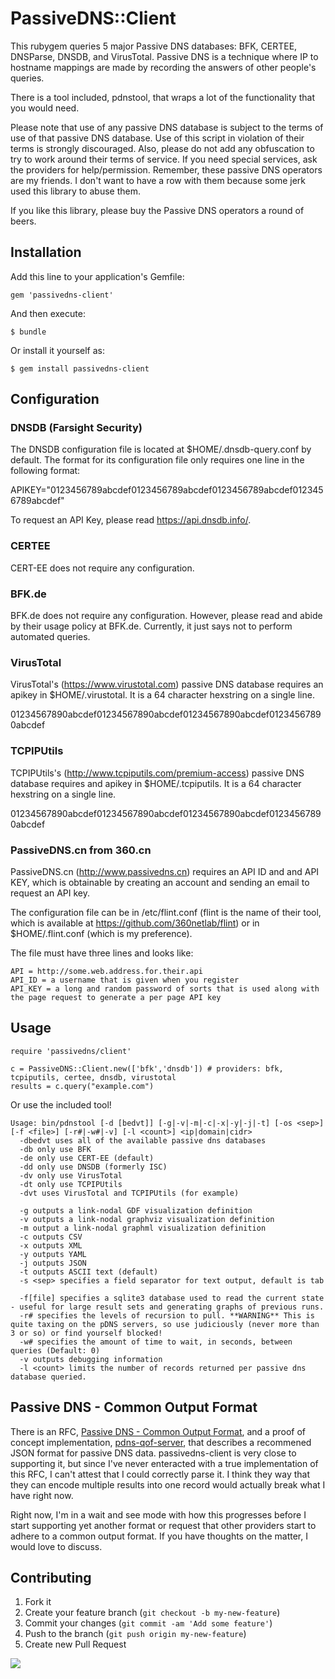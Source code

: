 # PassiveDNS::Client

This rubygem queries 5 major Passive DNS databases: BFK, CERTEE, DNSParse, DNSDB, and VirusTotal.
Passive DNS is a technique where IP to hostname mappings are made by recording the answers of other people's queries.  

There is a tool included, pdnstool, that wraps a lot of the functionality that you would need.

Please note that use of any passive DNS database is subject to the terms of use of that passive DNS database.  Use of this script in violation of their terms is strongly discouraged.  Also, please do not add any obfuscation to try to work around their terms of service.  If you need special services, ask the providers for help/permission.  Remember, these passive DNS operators are my friends.  I don't want to have a row with them because some jerk used this library to abuse them.

If you like this library, please buy the Passive DNS operators a round of beers.

## Installation

Add this line to your application's Gemfile:

    gem 'passivedns-client'

And then execute:

    $ bundle

Or install it yourself as:

    $ gem install passivedns-client

## Configuration

### DNSDB (Farsight Security)

The DNSDB configuration file is located at $HOME/.dnsdb-query.conf by default. The format for its configuration file only requires one line in the following format:

  APIKEY="0123456789abcdef0123456789abcdef0123456789abcdef0123456789abcdef"

To request an API Key, please read https://api.dnsdb.info/.

### CERTEE

CERT-EE does not require any configuration.

### BFK.de

BFK.de does not require any configuration. However, please read and abide by their usage policy at BFK.de. Currently, it just says not to perform automated queries.

### VirusTotal

VirusTotal's  (https://www.virustotal.com) passive DNS database requires an apikey in $HOME/.virustotal.  It is a 64 character hexstring on a single line.

  01234567890abcdef01234567890abcdef01234567890abcdef01234567890abcdef


### TCPIPUtils

TCPIPUtils's (http://www.tcpiputils.com/premium-access) passive DNS database requires and apikey in $HOME/.tcpiputils.  It is a 64 character hexstring on a single line.

  01234567890abcdef01234567890abcdef01234567890abcdef01234567890abcdef


### PassiveDNS.cn from 360.cn

PassiveDNS.cn (http://www.passivedns.cn) requires an API ID and and API KEY, which is obtainable by creating an account and sending an email to request an API key.  

The configuration file can be in /etc/flint.conf (flint is the name of their tool, which is available at <a href='https://github.com/360netlab/flint'>https://github.com/360netlab/flint</a>) or in $HOME/.flint.conf (which is my preference).

The file must have three lines and looks like:

	API = http://some.web.address.for.their.api
	API_ID = a username that is given when you register
	API_KEY = a long and random password of sorts that is used along with the page request to generate a per page API key

## Usage

	require 'passivedns/client'
	
	c = PassiveDNS::Client.new(['bfk','dnsdb']) # providers: bfk, tcpiputils, certee, dnsdb, virustotal
	results = c.query("example.com")
	
Or use the included tool!

	Usage: bin/pdnstool [-d [bedvt]] [-g|-v|-m|-c|-x|-y|-j|-t] [-os <sep>] [-f <file>] [-r#|-w#|-v] [-l <count>] <ip|domain|cidr>
	  -dbedvt uses all of the available passive dns databases
	  -db only use BFK
	  -de only use CERT-EE (default)
	  -dd only use DNSDB (formerly ISC)
	  -dv only use VirusTotal
	  -dt only use TCPIPUtils
	  -dvt uses VirusTotal and TCPIPUtils (for example)

	  -g outputs a link-nodal GDF visualization definition
	  -v outputs a link-nodal graphviz visualization definition
	  -m output a link-nodal graphml visualization definition
	  -c outputs CSV
	  -x outputs XML
	  -y outputs YAML
	  -j outputs JSON
	  -t outputs ASCII text (default)
	  -s <sep> specifies a field separator for text output, default is tab

	  -f[file] specifies a sqlite3 database used to read the current state - useful for large result sets and generating graphs of previous runs.
	  -r# specifies the levels of recursion to pull. **WARNING** This is quite taxing on the pDNS servers, so use judiciously (never more than 3 or so) or find yourself blocked!
	  -w# specifies the amount of time to wait, in seconds, between queries (Default: 0)
	  -v outputs debugging information
	  -l <count> limits the number of records returned per passive dns database queried.

## Passive DNS - Common Output Format

There is an RFC, <a href='http://tools.ietf.org/html/draft-dulaunoy-kaplan-passive-dns-cof-01'>Passive DNS - Common Output Format</a>, and a proof of concept implementation, <a href='https://github.com/adulau/pdns-qof-server'>pdns-qof-server</a>, that describes a recommened JSON format for passive DNS data.  passivedns-client is very close to supporting it, but since I've never enteracted with a true implementation of this RFC, I can't attest that I could correctly parse it.  I think they way that they can encode multiple results into one record would actually break what I have right now.

Right now, I'm in a wait and see mode with how this progresses before I start supporting yet another format or request that other providers start to adhere to a common output format.  If you have thoughts on the matter, I would love to discuss.

## Contributing

1. Fork it
2. Create your feature branch (`git checkout -b my-new-feature`)
3. Commit your changes (`git commit -am 'Add some feature'`)
4. Push to the branch (`git push origin my-new-feature`)
5. Create new Pull Request

<a href='mailto:github@chrislee[dot]dhs[dot]org[stop here]xxx'><img src='http://chrisleephd.us/images/github-email.png?passivedns-client'></a>
